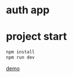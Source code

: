# auth app

# project start

```jsx
npm install
npm run dev
```

[demo]('https://nextjs-authprocess-authapp.vercel.app/login')
